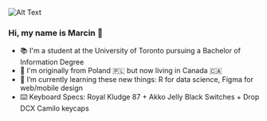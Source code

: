 ![Alt Text](https://i.ibb.co/XX0sLYy/ezgif-com-crop.gif)

### Hi, my name is Marcin 👋
- 📚 I'm a student at the University of Toronto pursuing a Bachelor of Information Degree 
- 📍 I'm originally from Poland 🇵🇱 but now living in Canada 🇨🇦
- 🌱 I’m currently learning these new things: R for data science, Figma for web/mobile design 
- ⌨️ Keyboard Specs: Royal Kludge 87 + Akko Jelly Black Switches + Drop DCX Camilo keycaps 

<!--
**jackchinski/jackchinski** is a ✨ _special_ ✨ repository because its `README.md` (this file) appears on your GitHub profile.

Here are some ideas to get you started:

- 🔭 I’m currently working on ...
- 🌱 I’m currently learning ...
- 👯 I’m looking to collaborate on ...
- 🤔 I’m looking for help with ...
- 💬 Ask me about ...
- 📫 How to reach me: ...
- 😄 Pronouns: ...
- ⚡ Fun fact: ...
-->
